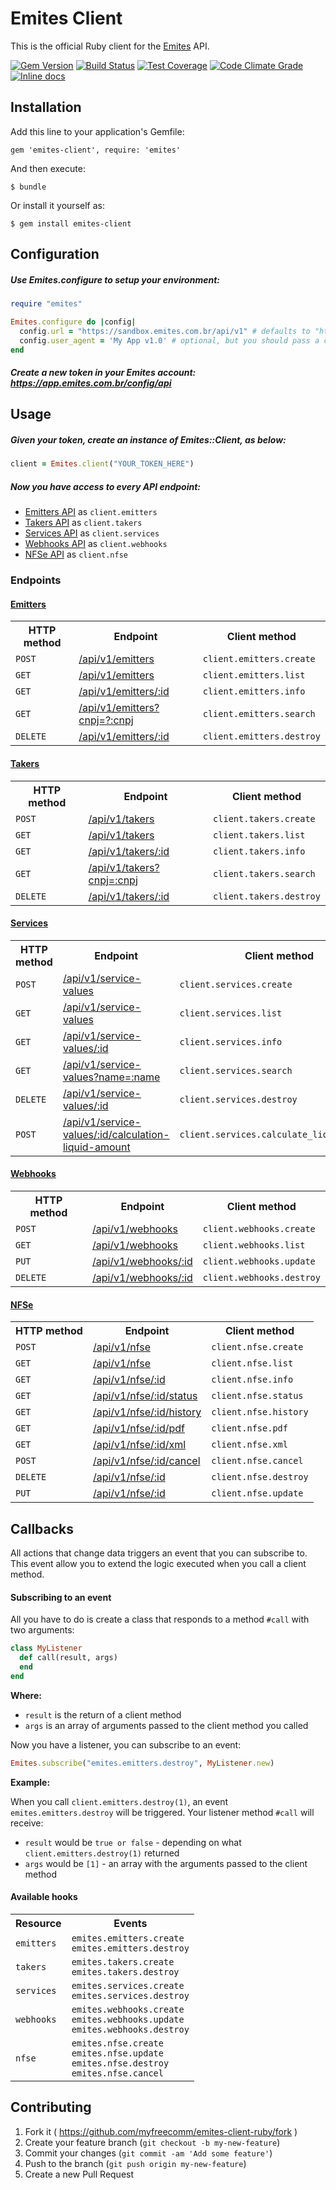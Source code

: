# Emites Client

This is the official Ruby client for the [Emites](https://app.emites.com.br) API.

[![Gem Version](https://badge.fury.io/rb/emites-client.png)](https://rubygems.org/gems/emites-client)
[![Build Status](https://api.travis-ci.org/myfreecomm/emites-client-ruby.svg?branch=master)](https://travis-ci.org/myfreecomm/emites-client-ruby)
[![Test Coverage](https://codeclimate.com/github/myfreecomm/emites-client-ruby/badges/coverage.svg)](https://codeclimate.com/github/myfreecomm/emites-client-ruby)
[![Code Climate Grade](https://codeclimate.com/github/myfreecomm/emites-client-ruby/badges/gpa.svg)](https://codeclimate.com/github/myfreecomm/emites-client-ruby)
[![Inline docs](http://inch-ci.org/github/myfreecomm/emites-client-ruby.svg)](http://inch-ci.org/github/myfreecomm/emites-client-ruby)

## Installation

Add this line to your application's Gemfile:

    gem 'emites-client', require: 'emites'

And then execute:

    $ bundle

Or install it yourself as:

    $ gem install emites-client

## Configuration

##### Use Emites.configure to setup your environment:

```ruby
require "emites"

Emites.configure do |config|
  config.url = "https://sandbox.emites.com.br/api/v1" # defaults to "https://app.emites.com.br/api/v1"
  config.user_agent = 'My App v1.0' # optional, but you should pass a custom user-agent identifying your app
end
```
##### Create a new token in your Emites account: https://app.emites.com.br/config/api

## Usage

##### Given your token, create an instance of Emites::Client, as below:

```ruby
client = Emites.client("YOUR_TOKEN_HERE")
```

##### Now you have access to every API endpoint:

* [Emitters API](http://myfreecomm.github.io/emites/sandbox/v1/modules/emitter.html) as `client.emitters`
* [Takers API](http://myfreecomm.github.io/emites/sandbox/v1/modules/taker.html) as `client.takers`
* [Services API](http://myfreecomm.github.io/emites/sandbox/v1/modules/service_values.html) as `client.services`
* [Webhooks API](http://myfreecomm.github.io/emites/sandbox/v1/modules/webhooks.html) as `client.webhooks`
* [NFSe API](http://myfreecomm.github.io/emites/sandbox/v1/modules/nfse.html) as `client.nfse`

### Endpoints

#### [Emitters](http://myfreecomm.github.io/emites/sandbox/v1/modules/emitter.html)

<table>
    <tr>
        <th>HTTP method</th>
        <th>Endpoint</th>
        <th>Client method</th>
    </tr>
    <tr>
        <td><code>POST</code></td>
        <td>
            <a href="http://myfreecomm.github.io/emites/sandbox/v1/modules/emitter.html#criacao" target="_blank">
                /api/v1/emitters
            </a>
        </td>
        <td>
            <code>client.emitters.create</code>
        </td>
    </tr>
    <tr>
        <td><code>GET</code></td>
        <td>
            <a href="http://myfreecomm.github.io/emites/sandbox/v1/modules/emitter.html#listagem" target="_blank">
                /api/v1/emitters
            </a>
        </td>
        <td>
            <code>client.emitters.list</code>
        </td>
    </tr>
    <tr>
        <td><code>GET</code></td>
        <td>
            <a href="http://myfreecomm.github.io/emites/sandbox/v1/modules/emitter.html#detalhes" target="_blank">
                /api/v1/emitters/:id
            </a>
        </td>
        <td>
            <code>client.emitters.info</code>
        </td>
    </tr>
    <tr>
        <td><code>GET</code></td>
        <td>
            <a href="http://myfreecomm.github.io/emites/sandbox/v1/modules/emitter.html#filtros" target="_blank">
                /api/v1/emitters?cnpj=?:cnpj
            </a>
        </td>
        <td>
            <code>client.emitters.search</code>
        </td>
    </tr>
    <tr>
        <td><code>DELETE</code></td>
        <td>
            <a href="http://myfreecomm.github.io/emites/sandbox/v1/modules/emitter.html#remocao" target="_blank">
                /api/v1/emitters/:id
            </a>
        </td>
        <td>
            <code>client.emitters.destroy</code>
        </td>
    </tr>
</table>

#### [Takers](http://myfreecomm.github.io/emites/sandbox/v1/modules/taker.html)

<table>
    <tr>
        <th>HTTP method</th>
        <th>Endpoint</th>
        <th>Client method</th>
    </tr>
    <tr>
        <td><code>POST</code></td>
        <td>
            <a href="http://myfreecomm.github.io/emites/sandbox/v1/modules/taker.html#criacao" target="_blank">
                /api/v1/takers
            </a>
        </td>
        <td>
            <code>client.takers.create</code>
        </td>
    </tr>
    <tr>
        <td><code>GET</code></td>
        <td>
            <a href="http://myfreecomm.github.io/emites/sandbox/v1/modules/taker.html#listagem" target="_blank">
                /api/v1/takers
            </a>
        </td>
        <td>
            <code>client.takers.list</code>
        </td>
    </tr>
    <tr>
        <td><code>GET</code></td>
        <td>
            <a href="http://myfreecomm.github.io/emites/sandbox/v1/modules/taker.html#detalhes" target="_blank">
                /api/v1/takers/:id
            </a>
        </td>
        <td>
            <code>client.takers.info</code>
        </td>
    </tr>
    <tr>
        <td><code>GET</code></td>
        <td>
            <a href="http://myfreecomm.github.io/emites/sandbox/v1/modules/taker.html#filtros" target="_blank">
                /api/v1/takers?cnpj=:cnpj
            </a>
        </td>
        <td>
            <code>client.takers.search</code>
        </td>
    </tr>
    <tr>
        <td><code>DELETE</code></td>
        <td>
            <a href="http://myfreecomm.github.io/emites/sandbox/v1/modules/taker.html#remocao" target="_blank">
                /api/v1/takers/:id
            </a>
        </td>
        <td>
            <code>client.takers.destroy</code>
        </td>
    </tr>
</table>

#### [Services](http://myfreecomm.github.io/emites/sandbox/v1/modules/service_values.html)

<table>
    <tr>
        <th>HTTP method</th>
        <th>Endpoint</th>
        <th>Client method</th>
    </tr>
    <tr>
        <td><code>POST</code></td>
        <td>
            <a href="http://myfreecomm.github.io/emites/sandbox/v1/modules/service_values.html#criacao" target="_blank">
                /api/v1/service-values
            </a>
        </td>
        <td>
            <code>client.services.create</code>
        </td>
    </tr>
    <tr>
        <td><code>GET</code></td>
        <td>
            <a href="http://myfreecomm.github.io/emites/sandbox/v1/modules/service_values.html#listagem" target="_blank">
                /api/v1/service-values
            </a>
        </td>
        <td>
            <code>client.services.list</code>
        </td>
    </tr>
    <tr>
        <td><code>GET</code></td>
        <td>
            <a href="http://myfreecomm.github.io/emites/sandbox/v1/modules/service_values.html#detalhes" target="_blank">
                /api/v1/service-values/:id
            </a>
        </td>
        <td>
            <code>client.services.info</code>
        </td>
    </tr>
    <tr>
        <td><code>GET</code></td>
        <td>
            <a href="http://myfreecomm.github.io/emites/sandbox/v1/modules/service_values.html#filtros" target="_blank">
                /api/v1/service-values?name=:name
            </a>
        </td>
        <td>
            <code>client.services.search</code>
        </td>
    </tr>
    <tr>
        <td><code>DELETE</code></td>
        <td>
            <a href="http://myfreecomm.github.io/emites/sandbox/v1/modules/service_values.html#remocao" target="_blank">
                /api/v1/service-values/:id
            </a>
        </td>
        <td>
            <code>client.services.destroy</code>
        </td>
    </tr>
    <tr>
        <td><code>POST</code></td>
        <td>
            <a href="http://myfreecomm.github.io/emites/sandbox/v1/modules/service_values.html#calculo-de-valor-liquido-da-nfse" target="_blank">
                /api/v1/service-values/:id/calculation-liquid-amount
            </a>
        </td>
        <td>
            <code>client.services.calculate_liquid_amount</code>
        </td>
    </tr>
</table>

#### [Webhooks](http://myfreecomm.github.io/emites/sandbox/v1/modules/webhooks.html)

<table>
    <tr>
        <th>HTTP method</th>
        <th>Endpoint</th>
        <th>Client method</th>
    </tr>
    <tr>
        <td><code>POST</code></td>
        <td>
            <a href="http://myfreecomm.github.io/emites/sandbox/v1/modules/webhooks.html#criacao" target="_blank">
                /api/v1/webhooks
            </a>
        </td>
        <td>
            <code>client.webhooks.create</code>
        </td>
    </tr>
    <tr>
        <td><code>GET</code></td>
        <td>
            <a href="http://myfreecomm.github.io/emites/sandbox/v1/modules/webhooks.html#listagem" target="_blank">
                /api/v1/webhooks
            </a>
        </td>
        <td>
            <code>client.webhooks.list</code>
        </td>
    </tr>
    <tr>
        <td><code>PUT</code></td>
        <td>
            <a href="http://myfreecomm.github.io/emites/sandbox/v1/modules/webhooks.html#atualizacao" target="_blank">
                /api/v1/webhooks/:id
            </a>
        </td>
        <td>
            <code>client.webhooks.update</code>
        </td>
    </tr>
    <tr>
        <td><code>DELETE</code></td>
        <td>
            <a href="http://myfreecomm.github.io/emites/sandbox/v1/modules/webhooks.html#remocao" target="_blank">
                /api/v1/webhooks/:id
            </a>
        </td>
        <td>
            <code>client.webhooks.destroy</code>
        </td>
    </tr>
</table>

#### [NFSe](http://myfreecomm.github.io/emites/sandbox/v1/modules/nfse.html)

<table>
    <tr>
        <th>HTTP method</th>
        <th>Endpoint</th>
        <th>Client method</th>
    </tr>
    <tr>
        <td><code>POST</code></td>
        <td>
            <a href="http://myfreecomm.github.io/emites/sandbox/v1/modules/nfse.html#criacao" target="_blank">
                /api/v1/nfse
            </a>
        </td>
        <td>
            <code>client.nfse.create</code>
        </td>
    </tr>
    <tr>
        <td><code>GET</code></td>
        <td>
            <a href="http://myfreecomm.github.io/emites/sandbox/v1/modules/nfse.html#listagem" target="_blank">
                /api/v1/nfse
            </a>
        </td>
        <td>
            <code>client.nfse.list</code>
        </td>
    </tr>
    <tr>
        <td><code>GET</code></td>
        <td>
            <a href="http://myfreecomm.github.io/emites/sandbox/v1/modules/nfse.html#detalhes" target="_blank">
                /api/v1/nfse/:id
            </a>
        </td>
        <td>
            <code>client.nfse.info</code>
        </td>
    </tr>
    <tr>
        <td><code>GET</code></td>
        <td>
            <a href="http://myfreecomm.github.io/emites/sandbox/v1/modules/nfse.html#status" target="_blank">
                /api/v1/nfse/:id/status
            </a>
        </td>
        <td>
            <code>client.nfse.status</code>
        </td>
    </tr>
    <tr>
        <td><code>GET</code></td>
        <td>
            <a href="http://myfreecomm.github.io/emites/sandbox/v1/modules/nfse.html#historico" target="_blank">
                /api/v1/nfse/:id/history
            </a>
        </td>
        <td>
            <code>client.nfse.history</code>
        </td>
    </tr>
    <tr>
        <td><code>GET</code></td>
        <td>
            <a href="http://myfreecomm.github.io/emites/sandbox/v1/modules/nfse.html#pdf" target="_blank">
                /api/v1/nfse/:id/pdf
            </a>
        </td>
        <td>
            <code>client.nfse.pdf</code>
        </td>
    </tr>
    <tr>
        <td><code>GET</code></td>
        <td>
            <a href="http://myfreecomm.github.io/emites/sandbox/v1/modules/nfse.html#xml" target="_blank">
                /api/v1/nfse/:id/xml
            </a>
        </td>
        <td>
            <code>client.nfse.xml</code>
        </td>
    </tr>
    <tr>
        <td><code>POST</code></td>
        <td>
            <a href="http://myfreecomm.github.io/emites/sandbox/v1/modules/nfse.html#cancelamento" target="_blank">
                /api/v1/nfse/:id/cancel
            </a>
        </td>
        <td>
            <code>client.nfse.cancel</code>
        </td>
    </tr>
    <tr>
        <td><code>DELETE</code></td>
        <td>
            <a href="http://myfreecomm.github.io/emites/sandbox/v1/modules/nfse.html#remocao" target="_blank">
                /api/v1/nfse/:id
            </a>
        </td>
        <td>
            <code>client.nfse.destroy</code>
        </td>
    </tr>
    <tr>
        <td><code>PUT</code></td>
        <td>
            <a href="http://myfreecomm.github.io/emites/sandbox/v1/modules/nfse.html#atualizacao-parcial-e-completa" target="_blank">
                /api/v1/nfse/:id
            </a>
        </td>
        <td>
            <code>client.nfse.update</code>
        </td>
    </tr>
</table>

## Callbacks

All actions that change data triggers an event that you can subscribe to. This event allow you to extend the logic executed when you call a client method.

#### Subscribing to an event

All you have to do is create a class that responds to a method `#call` with two arguments:

```ruby
class MyListener
  def call(result, args)
  end
end
```

**Where:**

* `result` is the return of a client method
* `args` is an array of arguments passed to the client method you called

Now you have a listener, you can subscribe to an event:

```ruby
Emites.subscribe("emites.emitters.destroy", MyListener.new)
```

**Example:**

When you call `client.emitters.destroy(1)`, an event `emites.emitters.destroy` will be triggered. Your listener method `#call` will receive:

* `result` would be `true or false` - depending on what `client.emitters.destroy(1)` returned
* `args` would be `[1]` - an array with the arguments passed to the client method

#### Available hooks

<table>
    <tr>
        <th>Resource</th>
        <th>Events</th>
    </tr>
    <tr>
        <td><code>emitters</code></td>
        <td>
          <code>emites.emitters.create</code><br />
          <code>emites.emitters.destroy</code>
        </td>
    </tr>
    <tr>
        <td><code>takers</code></td>
        <td>
          <code>emites.takers.create</code><br />
          <code>emites.takers.destroy</code>
        </td>
    </tr>
    <tr>
        <td><code>services</code></td>
        <td>
          <code>emites.services.create</code><br />
          <code>emites.services.destroy</code>
        </td>
    </tr>
    <tr>
        <td><code>webhooks</code></td>
        <td>
          <code>emites.webhooks.create</code><br />
          <code>emites.webhooks.update</code><br />
          <code>emites.webhooks.destroy</code>
        </td>
    </tr>
    <tr>
        <td><code>nfse</code></td>
        <td>
          <code>emites.nfse.create</code><br />
          <code>emites.nfse.update</code><br />
          <code>emites.nfse.destroy</code><br />
          <code>emites.nfse.cancel</code>
        </td>
    </tr>
</table>

## Contributing

1. Fork it ( https://github.com/myfreecomm/emites-client-ruby/fork )
2. Create your feature branch (`git checkout -b my-new-feature`)
3. Commit your changes (`git commit -am 'Add some feature'`)
4. Push to the branch (`git push origin my-new-feature`)
5. Create a new Pull Request
